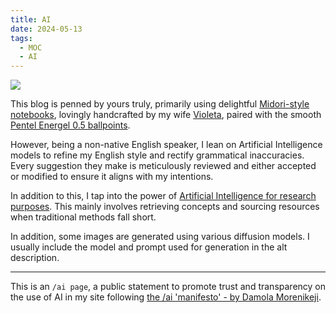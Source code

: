 ```yaml
---
title: AI
date: 2024-05-13
tags:
  - MOC
  - AI
---
```

![](mocs/attachments/midori.png)

 This blog is penned by yours truly, primarily using delightful [Midori-style notebooks](https://www.pencilcaseblog.com/2018/08/paper-review-midori-md-notebook.html#:~:text=I%20think%20it's%20not%20too,thought%20through%20with%20Japanese%20precision.), lovingly handcrafted by my wife [Violeta](https://www.instagram.com/violetabypelayo/), paired with the smooth [Pentel Energel 0.5 ballpoints](https://www.penaddict.com/blog/2012/1/20/pentel-energel-x-05-mm-blue-review.html). 

However, being a non-native English speaker, I lean on Artificial Intelligence models to refine my English style and rectify grammatical inaccuracies. Every suggestion they make is meticulously reviewed and either accepted or modified to ensure it aligns with my intentions.

In addition to this, I tap into the power of [Artificial Intelligence for research purposes](notes/AI%20Enhanced%20Knowledge%20Management.md). This mainly involves retrieving concepts and sourcing resources when traditional methods fall short.

In addition, some images are generated using various diffusion models. I usually include the model and prompt used for generation in the alt description.

---

This is an `/ai page`, a public statement to promote trust and transparency on the use of AI in my site following [the /ai 'manifesto' - by Damola Morenikeji](https://www.bydamo.la/p/ai-manifesto). 

